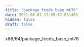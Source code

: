 ```yaml
---
title: "package_feeds_base_mt76"
date: 2021-06-01 17:35:57.631493
hidden: false
draft: false
---
```


x86/64/package_feeds_base_mt76

